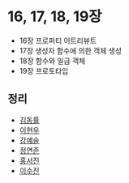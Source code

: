 # 16, 17, 18, 19장
- 16장 프로퍼티 어트리뷰트
- 17장 생성자 함수에 의한 객체 생성
- 18장 함수와 일급 객체
- 19장 프로토타입

## 정리
- [김동률](dongryul.md)
- [이현우]()
- [강예슬]()
- [정연준](yeonjun.md)
- [홍서진](seojinHong.md)
- [이수진](sjlee.md)
